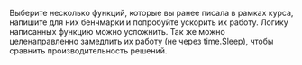Выберите несколько функций, которые вы ранее писала в рамках курса, напишите для них бенчмарки и попробуйте ускорить их работу. Логику написанных функцию можно усложнить. Так же можно целенаправленно замедлить их работу (не через time.Sleep), чтобы сравнить производительность решений.